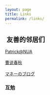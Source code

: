 ```yaml
---
layout: page
title: Links
permalink: /links/
---
```


##  友善的邻居们

[Patrick@NUA](http://pengqiqi.com)<br><br>[曹说春秋](https://chunqiu.bighu.cn)<br><br>[マネーのブログ](https://orewa.money)


###  互勉



